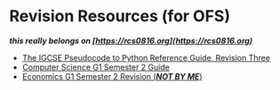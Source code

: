 # Revision Resources (for OFS)

***this really belongs on [https://rcs0816.org](https://rcs0816.org)***

* [The IGCSE Pseudocode to Python Reference Guide, Revision Three](https://ezntek.com/doc/pseudocodereference_rev3.pdf)
* [Computer Science G1 Semester 2 Guide](https://ezntek.com/revision/comp_sci_g1_s2.html)
* [Economics G1 Semester 2 Revision \(***NOT BY ME***\)](https://ezntek.com/revision/econs_g1_s2.pdf)
